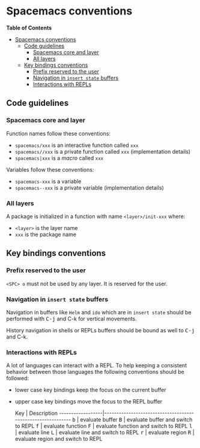 # Spacemacs conventions

<!-- markdown-toc start - Don't edit this section. Run M-x markdown-toc/generate-toc again -->
**Table of Contents**

- [Spacemacs conventions](#spacemacs-conventions)
    - [Code guidelines](#code-guidelines)
        - [Spacemacs core and layer](#spacemacs-core-and-layer)
        - [All layers](#all-layers)
    - [Key bindings conventions](#key-bindings-conventions)
        - [Prefix reserved to the user](#prefix-reserved-to-the-user)
        - [Navigation in `insert state` buffers](#navigation-in-insert-state-buffers)
        - [Interactions with REPLs](#interactions-with-repls)

<!-- markdown-toc end -->

## Code guidelines

### Spacemacs core and layer

Function names follow these conventions:
- `spacemacs/xxx` is an interactive function called `xxx`
- `spacemacs//xxx` is a private function called `xxx` (implementation details)
- `spacemacs|xxx` is a _macro_ called `xxx`

Variables follow these conventions:
- `spacemacs-xxx` is a variable
- `spacemacs--xxx` is a private variable (implementation details)

### All layers

A package is initialized in a function with name `<layer>/init-xxx` where:
- `<layer>` is the layer name
- `xxx` is the package name

## Key bindings conventions

### Prefix reserved to the user

`<SPC> o` must not be used by any layer. It is reserved for the user.

### Navigation in `insert state` buffers

Navigation in buffers like `Helm` and `ido` which are in `insert state` should
be performed with <kbd>C-j</kbd> and <kdb>C-k</kbd> for vertical movements.

History navigation in shells or REPLs buffers should be bound as well to
<kbd>C-j</kbd> and <kdb>C-k</kbd>.

### Interactions with REPLs

A lot of languages can interact with a REPL. To help keeping a consistent
behavior between those languages the following conventions should be
followed:
- lower case key bindings keep the focus on the current buffer
- upper case key bindings move the focus to the REPL buffer

    Key           |                 Description
------------------|------------------------------------------------------------
<kbd>b</kbd>      | evaluate buffer
<kbd>B</kbd>      | evaluate buffer and switch to REPL
<kbd>f</kbd>      | evaluate function
<kbd>F</kbd>      | evaluate function and switch to REPL
<kbd>l</kbd>      | evaluate line
<kbd>L</kbd>      | evaluate line and switch to REPL
<kbd>r</kbd>      | evaluate region
<kbd>R</kbd>      | evaluate region and switch to REPL

